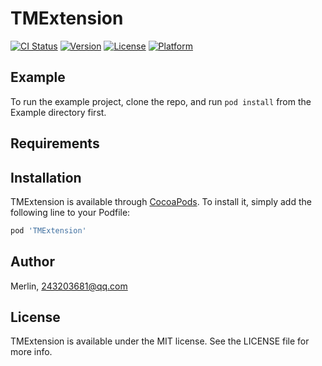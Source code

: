 # TMExtension

[![CI Status](https://img.shields.io/travis/Merlin/TMExtension.svg?style=flat)](https://travis-ci.org/Merlin/TMExtension)
[![Version](https://img.shields.io/cocoapods/v/TMExtension.svg?style=flat)](https://cocoapods.org/pods/TMExtension)
[![License](https://img.shields.io/cocoapods/l/TMExtension.svg?style=flat)](https://cocoapods.org/pods/TMExtension)
[![Platform](https://img.shields.io/cocoapods/p/TMExtension.svg?style=flat)](https://cocoapods.org/pods/TMExtension)

## Example

To run the example project, clone the repo, and run `pod install` from the Example directory first.

## Requirements

## Installation

TMExtension is available through [CocoaPods](https://cocoapods.org). To install
it, simply add the following line to your Podfile:

```ruby
pod 'TMExtension'
```

## Author

Merlin, 243203681@qq.com

## License

TMExtension is available under the MIT license. See the LICENSE file for more info.
